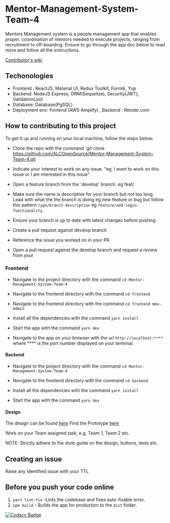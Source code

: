 # Mentor-Management-System-Team-4

Mentors Management system is a people management app that enables proper.
coordination of mentors needed to execute projects, ranging from recruitment to off-boarding. Ensure to go through the app doc below to read more and follow all the instructions.

[Contributor's wiki](https://github.com/ALCOpenSource/Mentor-Management-System-Team-4/wiki)

## Techonologies

*   Frontend : ReactJS, Material UI, Redux Toolkit, Formik, Yup
*   Backend: NodeJS Express, ORM(Sequelize), Security(JWT), Validation(Joi)
*   Database:  Database(PgSQL)
*   Deployment env: Fontend (AWS Amplify) , Backend : Render.com
## How to contributing to this project

To get it up and running on your local machine, follow the steps below:

*   Clone the repo with the command \`git clone https://github.com/ALCOpenSource/Mentor-Management-System-Team-4.git

*   Indicate your interest to work on any issue. "eg. I want to work on this issue or I am interested in this issue"

*   Open a feature branch from the 'develop' branch. eg feat/

*   Make sure the name is descriptive for your branch but not too long. Lead with what the the branch is doing eg new feature or bug but follow this pattern `type/branch-description` eg `feature/add-login-functionality`.

*   Ensure your branch is up to date with latest changes before pushing

*   Create a pull request against develop branch

*   Reference the issue you worked on in your PR

*   Open a pull request against the develop branch and request a review from your

### Frontend

*   Navigate to the project directory with the command `cd Mentor-Management-System-Team-4`

*   Navigate to the frontend directory with the command `cd frontend`

*   Navigate to the frontend directory with the command `cd frontend mms-Admin`

*   Install all the dependencies with the command `yarn install`

*   Start the app with the command `yarn dev`

*   Navigate to the app on your browser with the url `http://localhost:****` where \*\*\*\* is the port number displayed on your terminal.

#### Backend

*   Navigate to the project directory with the command `cd Mentor-Management-System-Team-4`

*   Navigate to the frontend directory with the command `cd backend`

*   Install all the dependencies with the command `yarn install`

*   Start the app with the command `yarn dev`

#### Design

The design can be found [here](https://www.figma.com/proto/Uyj0o0nX8f5QdXfGzO3ZCZ/MMS-Project-Official?page-id=121%3A20&node-id=2919-69751&starting-point-node-id=2527%3A72409&show-proto-sidebar=1)
Find the Prototype [here](https://www.figma.com/proto/Uyj0o0nX8f5QdXfGzO3ZCZ/MMS-Project-Official?page-id=121%3A20&node-id=2919-69751&starting-point-node-id=2527%3A72409&show-proto-sidebar=1)

Work on your Team assigned task, e.g. Team 1, Team 2 etc.

NOTE: Strictly adhere to the style guide on the design, buttons, texts etc.

## Creating an issue

Raise any identified issue with your TTL

## Before you push your code online

1.  `yarn lint:fix` -Lints the codebase and fixes auto-fixable error.
2.  `npm build` -  Builds the app for production to the `dist` folder.


[![Codacy Badge](https://app.codacy.com/project/badge/Grade/098d739ea9504dadabbcc4898eaff86e)](https://app.codacy.com/gh/ALCOpenSource/Mentor-Management-System-Team-1/dashboard?utm_source=gh\&utm_medium=referral\&utm_content=\&utm_campaign=Badge_grade)
